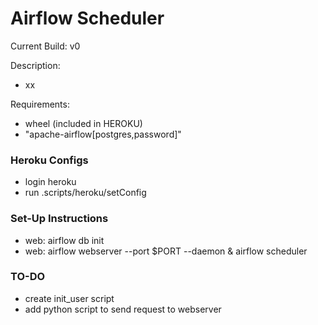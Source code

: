 # Airflow Scheduler

Current Build: v0

Description:

- xx

Requirements:

- wheel (included in HEROKU)
- "apache-airflow[postgres,password]"

### Heroku Configs

- login heroku
- run .scripts/heroku/setConfig

### Set-Up Instructions

- web: airflow db init
- web: airflow webserver --port $PORT --daemon & airflow scheduler

### TO-DO

- create init_user script
- add python script to send request to webserver
